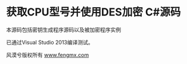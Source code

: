 获取CPU型号并使用DES加密 C#源码
=======================

本源码包括密钥生成程序源码以及被加密程序实例

已通过Visual Studio 2013编译测试。

风漠兮版权所有
www.fengmx.com
